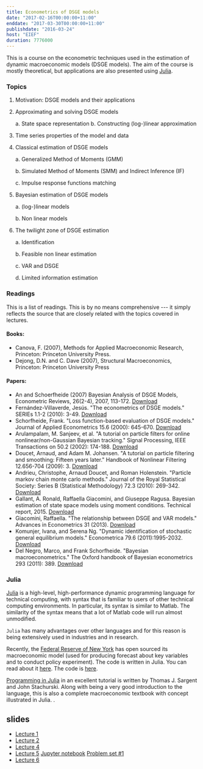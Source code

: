 ```yaml
---
title: Econometrics of DSGE models
date: "2017-02-16T00:00:00+11:00"
enddate: "2017-03-30T00:00:00+11:00"
publishdate: "2016-03-24"
host: "EIEF"
duration: 7776000
---
```


This is a course on the econometric techniques used in the estimation of dynamic
macroeconomic models (DSGE models). The aim of the course is mostly theoretical, but applications are also presented using [Julia](http://julialang.org).


<!--more-->

### Topics

1. Motivation: DSGE models and their applications
2. Approximating and solving DSGE models

    a.  State space representation
    b.  Constructing (log-)linear approximation

3. Time series properties of the model and data
4. Classical estimation of DSGE models

    a.  Generalized Method of Moments (GMM)

    b.  Simulated Method of Moments (SMM) and Indirect Inference (IF)

    c.  Impulse response functions matching

5. Bayesian estimation of DSGE models

    a.  (log-)linear models

    b.  Non linear models

6.  The twilight zone of DSGE estimation

    a.  Identification

    b.  Feasible non linear estimation

    c.  VAR and DSGE

    d.  Limited information estimation


### Readings

This is a list of readings. This is by no means comprehensive --- it
simply reflects the source that are closely related with the topics
covered in lectures.

#### Books:

-   Canova, F. (2007), Methods for Applied Macroeconomic Research,
    Princeton: Princeton University Press.
-   Dejong, D.N. and C. Dave (2007), Structural Macroeconomics,
    Princeton: Princeton University Press

#### Papers:

-   An and Schoerfheide (2007) Bayesian Analysis of DSGE Models,
    Econometric Reviews, 26(2-4), 2007, 113-172.
    [Download](http://www.tandfonline.com/doi/abs/10.1080/07474930701220071)
-   Fernández-Villaverde, Jesús. "The econometrics of DSGE models."
    SERIEs 1.1-2 (2010): 3-49.
    [Download](http://link.springer.com/article/10.1007/s13209-009-0014-7)
-   Schorfheide, Frank. "Loss function-based evaluation of DSGE models."
    Journal of Applied Econometrics 15.6 (2000): 645-670.
    [Download](http://onlinelibrary.wiley.com/doi/10.1002/jae.582/full)
-   Arulampalam, M. Sanjeev, et al. "A tutorial on particle filters for
    online nonlinear/non-Gaussian Bayesian tracking." Signal Processing,
    IEEE Transactions on 50.2 (2002): 174-188.
    [Download](http://ieeexplore.ieee.org/xpls/abs_all.jsp?arnumber=978374)
-   Doucet, Arnaud, and Adam M. Johansen. "A tutorial on particle
    filtering and smoothing: Fifteen years later." Handbook of Nonlinear
    Filtering 12.656-704 (2009): 3.
    [Download](http://automatica.dei.unipd.it/tl_files/utenti/lucaschenato/Classes/PSC10_11/Tutorial_PF_doucet_johansen.pdf)
-   Andrieu, Christophe, Arnaud Doucet, and Roman Holenstein. "Particle
    markov chain monte carlo methods." Journal of the Royal Statistical
    Society: Series B (Statistical Methodology) 72.3 (2010): 269-342.
    [Download](http://onlinelibrary.wiley.com/doi/10.1111/j.1467-9868.2009.00736.x/full)
-   Gallant, A. Ronald, Raffaella Giacomini, and Giuseppe Ragusa. Bayesian
    estimation of state space models using moment conditions. Technical
    report, 2015. [Download](http://www.aronaldg.org/papers/bliml.pdf)
-   Giacomini, Raffaella. "The relationship between DSGE and VAR models."
    Advances in Econometrics 31 (2013).
    [Download](http://www.emeraldinsight.com/doi/abs/10.1108/S0731-9053(2013)0000031001)
-   Komunjer, Ivana, and Serena Ng. "Dynamic identification of
    stochastic general equilibrium models." Econometrica 79.6
    (2011):1995-2032.
    [Download](http://www.columbia.edu/~sn2294/pub/ecta11.pdf)
-   Del Negro, Marco, and Frank Schorfheide. "Bayesian
    macroeconometrics." The Oxford handbook of Bayesian econometrics 293
    (2011): 389.
    [Download](http://citeseerx.ist.psu.edu/viewdoc/download?doi=10.1.1.414.4871&rep=rep1&type=pdf)

### Julia

[Julia](http://julialang.org) is a high-level, high-performance dynamic
programming language for technical computing, with syntax that is
familiar to users of other technical computing environments. In
particular, its syntax is similar to Matlab. The similarity of the
syntax means that a lot of Matlab code will run almost unmodified.

`Julia` has many advantages over other languages and for this reason is
being extensively used in industries and in research.

Recently, the [Federal Reserve of New York](https://www.newyorkfed.org/) has
open sourced its macroeconomic model (used for producing forecast about key
variables and to conduct policy experiment). The code is written in Julia. You
can read about
it
[here](http://libertystreeteconomics.newyorkfed.org/2015/12/the-frbny-dsge-model-meets-julia.html).
The code is [here](https://github.com/FRBNY-DSGE/DSGE.jl).


[Programming in Julia](http://quant-econ.net/jl/learning_julia.html) in an
excellent tutorial is written by Thomas J. Sargent and John Stachurski. Along
with being a very good introduction to the language, this is also a complete macroeconomic textbook with concept illustrated in Julia.
.



## slides

- [Lecture 1](files/teaching/lecture_1.pdf)
- [Lecture 2](files/teaching/lecture_2.pdf)
- [Lecture 4](files/teaching/lecture_4.pdf)
- [Lecture 5](files/teaching/lecture_5.pdf) [Jupyter notebook](files/teaching/MH.ipynb) [Problem set #1](files/teaching/PS-1.pdf)
- [Lecture 6](files/teaching/lecture_6.pdf)
